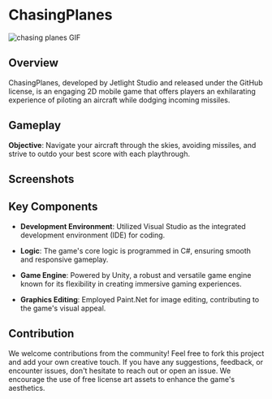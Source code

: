 # ChasingPlanes

![chasing planes GIF](https://github.com/RedisMadani/chasing-planes-unity/assets/136177376/c183e0e6-b718-477d-b611-4af7ec1417fc)

## Overview

ChasingPlanes, developed by Jetlight Studio and released under the GitHub license, is an engaging 2D mobile game that offers players an exhilarating experience of piloting an aircraft while dodging incoming missiles.

## Gameplay

**Objective**: Navigate your aircraft through the skies, avoiding missiles, and strive to outdo your best score with each playthrough.

## Screenshots


## Key Components

- **Development Environment**: Utilized Visual Studio as the integrated development environment (IDE) for coding.

- **Logic**: The game's core logic is programmed in C#, ensuring smooth and responsive gameplay.

- **Game Engine**: Powered by Unity, a robust and versatile game engine known for its flexibility in creating immersive gaming experiences.

- **Graphics Editing**: Employed Paint.Net for image editing, contributing to the game's visual appeal.

## Contribution

We welcome contributions from the community! Feel free to fork this project and add your own creative touch. If you have any suggestions, feedback, or encounter issues, don't hesitate to reach out or open an issue. We encourage the use of free license art assets to enhance the game's aesthetics.
